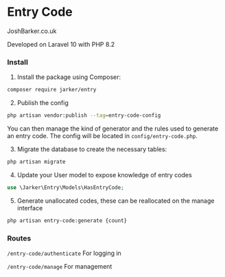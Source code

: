 # Entry Code
JoshBarker.co.uk

Developed on Laravel 10 with PHP 8.2

### Install
1. Install the package using Composer:
```bash
composer require jarker/entry
```

2. Publish the config
```bash
php artisan vendor:publish --tag=entry-code-config
```
You can then manage the kind of generator and the rules used to generate an entry code.
The config will be located in `config/entry-code.php`.

3. Migrate the database to create the necessary tables:
```bash
php artisan migrate
```

4. Update your User model to expose knowledge of entry codes
```php
use \Jarker\Entry\Models\HasEntryCode;
```

5. Generate unallocated codes, these can be reallocated on the manage interface
```bash
php artisan entry-code:generate {count}
```

### Routes
`/entry-code/authenticate` For logging in

`/entry-code/manage` For management
